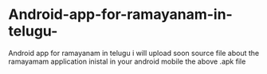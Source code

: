 # Android-app-for-ramayanam-in-telugu-
Android app for ramayanam in telugu 
 i will upload soon source file about the ramayamam application 
inistal in your android mobile the above .apk file 
